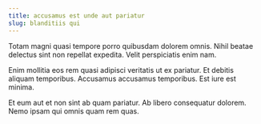 ```yaml
---
title: accusamus est unde aut pariatur
slug: blanditiis qui
---
```


Totam magni quasi tempore porro quibusdam dolorem omnis. Nihil beatae delectus sint non repellat expedita. Velit perspiciatis enim nam.

Enim mollitia eos rem quasi adipisci veritatis ut ex pariatur. Et debitis aliquam temporibus. Accusamus accusamus temporibus. Est iure est minima.

Et eum aut et non sint ab quam pariatur. Ab libero consequatur dolorem. Nemo ipsam qui omnis quam rem quas.
